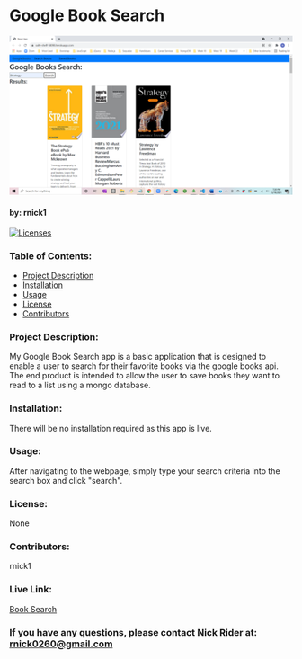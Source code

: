 # Google Book Search

![screenshot](client/src/book-search.png)

#### by: rnick1

[![Licenses](https://img.shields.io/badge/License-None-blue.svg)](https://opensource.org/licenses/None)

### **Table of Contents:**

- [Project Description](#project-description)
- [Installation](#installation)
- [Usage](#usage)
- [License](#license)
- [Contributors](#contributors)

### **Project Description:**

My Google Book Search app is a basic application that is designed to enable a user to search for their favorite books via the google books api. The end product is intended to allow the user to save books they want to read to a list using a mongo database.

### **Installation:**

There will be no installation required as this app is live.

### **Usage:**

After navigating to the webpage, simply type your search criteria into the search box and click "search".

### **License:**

None

### **Contributors:**

rnick1

### **Live Link:**

[Book Search](https://salty-shelf-58098.herokuapp.com/)

### If you have any questions, please contact Nick Rider at: rnick0260@gmail.com

